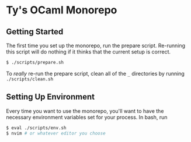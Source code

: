 # Ty's OCaml Monorepo

## Getting Started

The first time you set up the monorepo, run the prepare script.  Re-running
this script will do nothing if it thinks that the current setup is correct.

```bash
$ ./scripts/prepare.sh
```

To _really_ re-run the prepare script, clean all of the `_` directories by
running `./scripts/clean.sh`

## Setting Up Environment 

Every time you want to use the monorepo, you'll want to have the necessary
environment variables set for your process.  In bash, run

```bash
$ eval ./scripts/env.sh
$ nvim # or whatever editor you choose
```
